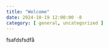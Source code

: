 ```yaml
---
title: "Welcome"
date: 2024-10-19 12:00:00 -8
category: [ general, uncategorized ]
---
```

fsafdsfsdfå